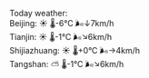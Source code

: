 Today weather:  
Beijing: ☀️   🌡️-6°C 🌬️↓7km/h  
Tianjin: ☀️   🌡️-1°C 🌬️↘6km/h  
Shijiazhuang: ☀️   🌡️+0°C 🌬️→4km/h  
Tangshan: ⛅️  🌡️-1°C 🌬️↘6km/h  
